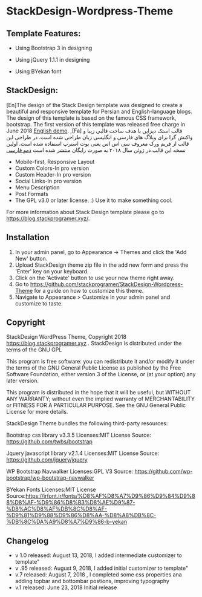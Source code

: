 # StackDesign-Wordpress-Theme


## Template Features:

* Using Bootstrap 3 in designing

* Using jQuery 1.1.1 in designing

* Using BYekan font

## StackDesign:
[En]The design of the Stack Design  template was designed to create
a beautiful and responsive template for Persian and English-language
 blogs. The design of this template is based on the famous CSS
 framework, bootstrap. The first version of this template was released
 free charge in June 2018 <a href="https://blog.stackprogramer.xyz/en">English demo</a>. ,[Fa] قالب استک دیزاین با هدف ساخت قالبی زیبا و واکنش گرا برای وبلاگ های فارسی و انگلیسی زبان طراحی شده است. در طراحی این قالب از فریم ورک معروف 
سی اس اس یعنی بوت استرپ استفاده شده است. اولین نسخه این قالب در ژوئن سال ۲۰۱۸ به صورت رایگان منتشر شده است <a href="https://blog.stackprogramer.xyz/">دمو فارسی</a>

* Mobile-first, Responsive Layout
* Custom Colors-In pro version
* Custom Header-In pro version
* Social Links-In pro version
* Menu Description
* Post Formats
* The GPL v3.0 or later license. :) Use it to make something cool.

For more information about Stack Design  template please go to https://blog.stackprogramer.xyz/.



## Installation
1. In your admin panel, go to Appearance -> Themes and click the 'Add New' button.
2. Upload  StackDesign theme zip file in the add new form and press the 'Enter' key on your keyboard.
3. Click on the 'Activate' button to use your new theme right away.
4. Go to https://github.com/stackprogramer/StackDesign-Wordpress-Theme for a guide on how to customize this theme.
5. Navigate to Appearance > Customize in your admin panel and customize to taste.



## Copyright 

StackDesign WordPress Theme, Copyright 2018 https://blog.stackprogramer.xyz .
StackDesign is distributed under the terms of the GNU GPL

This program is free software: you can redistribute it and/or modify
it under the terms of the GNU General Public License as published by
the Free Software Foundation, either version 3 of the License, or
(at your option) any later version.

This program is distributed in the hope that it will be useful,
but WITHOUT ANY WARRANTY; without even the implied warranty of
MERCHANTABILITY or FITNESS FOR A PARTICULAR PURPOSE. See the
GNU General Public License for more details.

StackDesign Theme bundles the following third-party resources:

Bootstrap css  library v3.3.5
Licenses:MIT License
Source: https://github.com/twbs/bootstrap


Jquery  javascript library v2.1.4
Licenses:MIT License
Source: https://github.com/jquery/jquery

WP Bootstrap Navwalker
Licenses:GPL V3
Source: https://github.com/wp-bootstrap/wp-bootstrap-navwalker

BYekan Fonts 
Licenses:MIT License
Source:https://irfont.ir/fonts/%D8%AF%D8%A7%D9%86%D9%84%D9%88%D8%AF-%D9%86%D8%B3%D8%AE%D9%87-%D8%AC%D8%AF%DB%8C%D8%AF-%D9%81%D9%88%D9%86%D8%AA-%D8%A8%DB%8C-%DB%8C%DA%A9%D8%A7%D9%86-b-yekan


## Changelog
* v 1.0 released: August 13, 2018, I added intermediate customizer to template" 
* v .95 released: August 9, 2018, I added initial customizer to template" 
* v.7 released: August 7, 2018 , I completed some css properties ana adding topbar and bottombar postions, improving typography
* v.1 released: June 23, 2018
Initial release




